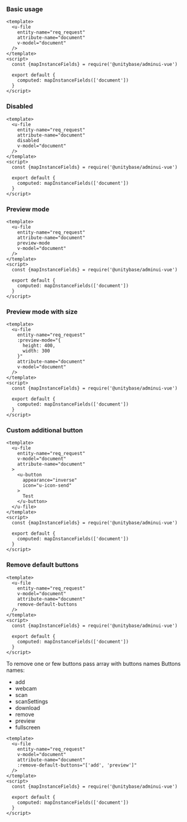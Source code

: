 ### Basic usage
  ```vue
  <template>
    <u-file
      entity-name="req_request"
      attribute-name="document"
      v-model="document"
    />
  </template>
  <script>
    const {mapInstanceFields} = require('@unitybase/adminui-vue')

    export default {
      computed: mapInstanceFields(['document'])
    }
  </script>
  ```

  ### Disabled
  ```vue
  <template>
    <u-file
      entity-name="req_request"
      attribute-name="document"
      disabled
      v-model="document"
    />
  </template>
  <script>
    const {mapInstanceFields} = require('@unitybase/adminui-vue')

    export default {
      computed: mapInstanceFields(['document'])
    }
  </script>
  ```

  ### Preview mode
  ```vue
  <template>
    <u-file
      entity-name="req_request"
      attribute-name="document"
      preview-mode
      v-model="document"
    />
  </template>
  <script>
    const {mapInstanceFields} = require('@unitybase/adminui-vue')

    export default {
      computed: mapInstanceFields(['document'])
    }
  </script>
  ```

  ### Preview mode with size
  ```vue
  <template>
    <u-file
      entity-name="req_request"
      :preview-mode="{
        height: 400,
        width: 300
      }"
      attribute-name="document"
      v-model="document"
    />
  </template>
  <script>
    const {mapInstanceFields} = require('@unitybase/adminui-vue')

    export default {
      computed: mapInstanceFields(['document'])
    }
  </script>
  ```

  ### Custom additional button
  ```vue
  <template>
    <u-file
      entity-name="req_request"
      v-model="document"
      attribute-name="document"
    >
      <u-button
        appearance="inverse"
        icon="u-icon-send"
      >
        Test
      </u-button>
    </u-file>
  </template>
  <script>
    const {mapInstanceFields} = require('@unitybase/adminui-vue')

    export default {
      computed: mapInstanceFields(['document'])
    }
  </script>
  ```

  ### Remove default buttons

  ```vue
  <template>
    <u-file
      entity-name="req_request"
      v-model="document"
      attribute-name="document"
      remove-default-buttons
    />
  </template>
  <script>
    const {mapInstanceFields} = require('@unitybase/adminui-vue')

    export default {
      computed: mapInstanceFields(['document'])
    }
  </script>
  ```

  To remove one or few buttons pass array with buttons names
  Buttons names:
   - add
   - webcam
   - scan
   - scanSettings
   - download
   - remove
   - preview
   - fullscreen

  ```vue
  <template>
    <u-file
      entity-name="req_request"
      v-model="document"
      attribute-name="document"
      :remove-default-buttons="['add', 'preview']"
    />
  </template>
  <script>
    const {mapInstanceFields} = require('@unitybase/adminui-vue')

    export default {
      computed: mapInstanceFields(['document'])
    }
  </script>
  ```
